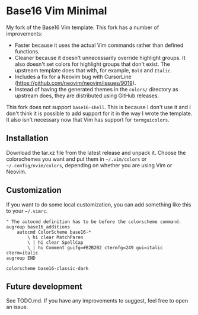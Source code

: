 # Base16 Vim Minimal

My fork of the Base16 Vim template. This fork has a number of
improvements:

- Faster because it uses the actual Vim commands rather than defined
  functions.
- Cleaner because it doesn't unnecessarily override highlight groups. It also
  doesn't set colors for highlight groups that don't exist. The upstream
  template does that with, for example, `Bold` and `Italic`.
- Includes a fix for a Neovim bug with CursorLine
  (https://github.com/neovim/neovim/issues/9019).
- Instead of having the generated themes in the `colors/` directory as upstream
  does, they are distributed using GitHub releases.

This fork does not support `base16-shell`. This is because I don't use it and I
don't think it is possible to add support for it in the way I wrote the
template. It also isn't necessary now that Vim has support for `termguicolors`.

## Installation

Download the tar.xz file from the latest release and unpack it. Choose the
colorschemes you want and put them in `~/.vim/colors` or
`~/.config/nvim/colors`, depending on whether you are using Vim or Neovim.

## Customization

If you want to do some local customization, you can add something like this to
your `~/.vimrc`.

```vim
" The autocmd definition has to be before the colorscheme command.
augroup base16_additions
    autocmd ColorScheme base16-*
        \ hi clear MatchParen
        \ | hi clear SpellCap
        \ | hi Comment guifg=#B2B2B2 ctermfg=249 gui=italic cterm=italic
augroup END

colorscheme base16-classic-dark
```

## Future development

See TODO.md. If you have any improvements to suggest, feel free to open an
issue.
